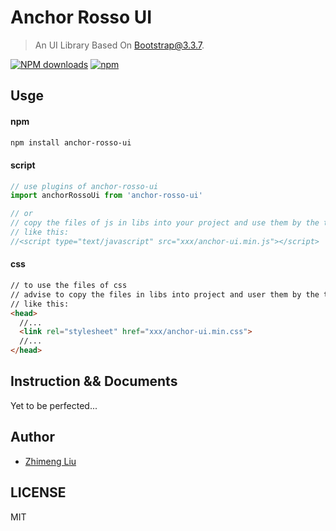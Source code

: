 # Anchor Rosso UI

> An UI Library Based On Bootstrap@3.3.7.

[![NPM downloads](https://img.shields.io/npm/dt/anchor-rosso-ui.svg)](https://www.npmjs.com/package/anchor-rosso-ui)
[![npm](https://img.shields.io/npm/v/anchor-rosso-ui.svg)](https://www.npmjs.com/package/anchor-rosso-ui)

## Usge

#### npm

```bash
npm install anchor-rosso-ui
```

#### script

```javascript
// use plugins of anchor-rosso-ui
import anchorRossoUi from 'anchor-rosso-ui'

// or
// copy the files of js in libs into your project and use them by the tag of script
// like this:
//<script type="text/javascript" src="xxx/anchor-ui.min.js"></script>
```

#### css

```html
// to use the files of css
// advise to copy the files in libs into project and user them by the tag of link
// like this:
<head>
  //...
  <link rel="stylesheet" href="xxx/anchor-ui.min.css">
  //...
</head>
```

## Instruction && Documents

Yet to be perfected...

## Author

* [Zhimeng Liu](https://github.com/liuzmeng)

## LICENSE

MIT
